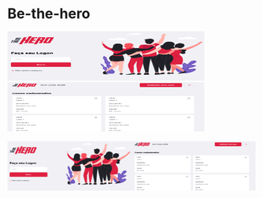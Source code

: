 # Be-the-hero


 
<img src="https://github.com/raphaom35/Be-the-hero_ok/blob/master/frontend/tela1.PNG" width=400 height=100/> 
<img src="https://github.com/raphaom35/Be-the-hero_ok/blob/master/frontend/tela2.PNG" width=400 height=100/>
       <center><br><div style="float:left; width:50%"><img src="https://github.com/raphaom35/Be-the-hero_ok/blob/master/frontend/tela1.PNG" width=400 height=100/></div><div style="float:left; width:50%"><img src="https://github.com/raphaom35/Be-the-hero_ok/blob/master/frontend/tela2.PNG" width=400 height=100/></div></center><br>


  <br/>
  <br/>
  
